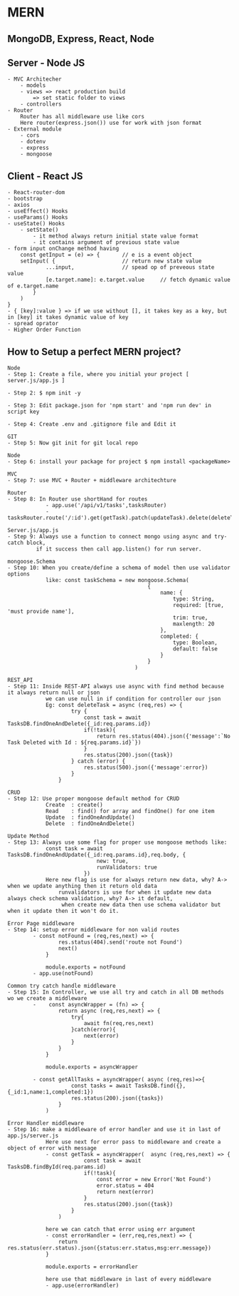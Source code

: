 # MERN

## MongoDB, Express, React, Node

## Server - Node JS
    - MVC Architecher
        - models
        - views => react production build
            => set static folder to views
        - controllers
    - Router
        Router has all middleware use like cors
        Here router(express.json()) use for work with json format
    - External module
        - cors
        - dotenv
        - express
        - mongoose

## Client - React JS
    - React-router-dom
    - bootstrap
    - axios
    - useEffect() Hooks
    - useParams() Hooks
    - useState() Hooks
        - setState() 
            - it method always return initial state value format
            - it contains argument of previous state value
    - form input onChange method having
        const getInput = (e) => {       // e is a event object
		setInput( {                     // return new state value
				...input,               // spead op of preveous state value
				[e.target.name]: e.target.value     // fetch dynamic value of e.target.name
			}
		)
	}
    - { [key]:value } => if we use without [], it takes key as a key, but in [key] it takes dynamic value of key
    - spread oprator
    - Higher Order Function

## How to Setup a perfect MERN project? 

    Node
    - Step 1: Create a file, where you initial your project [ server.js/app.js ]

    - Step 2: $ npm init -y

    - Step 3: Edit package.json for 'npm start' and 'npm run dev' in script key

    - Step 4: Create .env and .gitignore file and Edit it

    GIT
    - Step 5: Now git init for git local repo

    Node
    - Step 6: install your package for project $ npm install <packageName>

    MVC
    - Step 7: use MVC + Router + middleware architechture

    Router
    - Step 8: In Router use shortHand for routes
                - app.use('/api/v1/tasks',tasksRouter)
                - tasksRouter.route('/:id').get(getTask).patch(updateTask).delete(deleteTask)

    Server.js/app.js
    - Step 9: Always use a function to connect mongo using async and try-catch block,
             if it success then call app.listen() for run server.

    mongoose.Schema
    - Step 10: When you create/define a schema of model then use validator options
                like: const taskSchema = new mongoose.Schema(
                                                {
                                                    name: {
                                                        type: String,
                                                        required: [true, 'must provide name'],
                                                        trim: true,
                                                        maxlength: 20
                                                    },
                                                    completed: {
                                                        type: Boolean,
                                                        default: false
                                                    }
                                                }
                                            ) 

    REST_API
    - Step 11: Inside REST-API always use async with find method because it always return null or json 
                we can use null in if condition for controller our json 
                Eg: const deleteTask = async (req,res) => {
                        try {
                            const task = await TasksDB.findOneAndDelete({_id:req.params.id})
                            if(!task){
                                return res.status(404).json({'message':`No Task Deleted with Id : ${req.params.id}`})
                            }
                            res.status(200).json({task})
                        } catch (error) {
                            res.status(500).json({'message':error})
                        }
                    }

    CRUD
    - Step 12: Use proper mongoose default method for CRUD
                Create  : create()
                Read    : find() for array and findOne() for one item
                Update  : findOneAndUpdate()
                Delete  : findOneAndDelete()
    
    Update Method
    - Step 13: Always use some flag for proper use mongoose methods like:
                const task = await TasksDB.findOneAndUpdate({_id:req.params.id},req.body, {
                                new: true,
                                runValidators: true
                            })
                Here new flag is use for always return new data, why? A-> when we update anything then it return old data
                    runvalidators is use for when it update new data always check schema validation, why? A-> it default,
                     when create new data then use schema validator but when it update then it won't do it.  

    Error Page middleware
    - Step 14: setup error middleware for non valid routes
            - const notFound = (req,res,next) => {
                    res.status(404).send('route not Found')
                    next()
                }

                module.exports = notFound
            - app.use(notFound)
    
    Common try catch handle middleware
    - Step 15: In Controller, we use all try and catch in all DB methods wo we create a middleware
            -    const asyncWrapper = (fn) => {
                    return async (req,res,next) => {
                        try{
                            await fn(req,res,next)
                        }catch(error){
                            next(error)
                        }
                    }
                }

                module.exports = asyncWrapper

            - const getAllTasks = asyncWrapper( async (req,res)=>{
                        const tasks = await TasksDB.find({},{_id:1,name:1,completed:1})
                        res.status(200).json({tasks})
                    }
                )

    Error Handler middleware
    - Step 16: make a middleware of error handler and use it in last of app.js/server.js
                Here use next for error pass to middleware and create a object of error with message
                - const getTask = asyncWrapper(  async (req,res,next) => {
                            const task = await TasksDB.findById(req.params.id)
                            if(!task){
                                const error = new Error('Not Found')
                                error.status = 404
                                return next(error)
                            }
                            res.status(200).json({task})
                        }
                    )
                
                here we can catch that error using err argument
                - const errorHandler = (err,req,res,next) => {
                    return res.status(err.status).json({status:err.status,msg:err.message})
                }

                module.exports = errorHandler

                here use that middleware in last of every middleware
                - app.use(errorHandler)

    